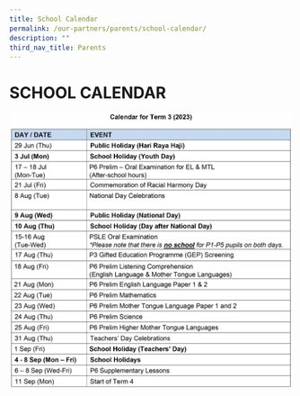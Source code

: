 ```yaml
---
title: School Calendar
permalink: /our-partners/parents/school-calendar/
description: ""
third_nav_title: Parents
---
```

# **SCHOOL CALENDAR**

![](/images/2023%20term%203_edited.jpg)